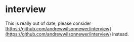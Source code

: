 # interview

This is really out of date, please consider [https://github.com/andrewwilsonnewer/interview](https://github.com/andrewwilsonnewer/interview) instead.